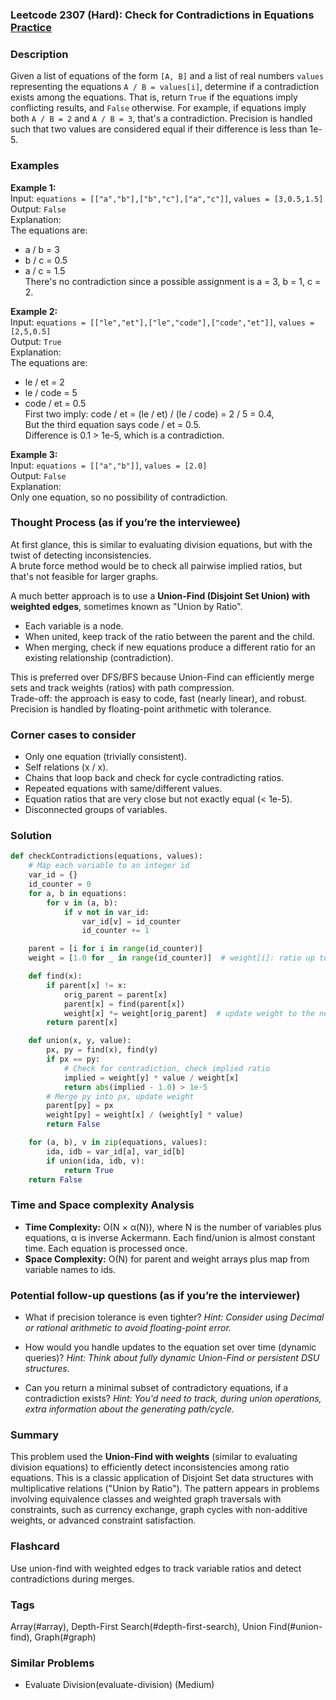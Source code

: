 ### Leetcode 2307 (Hard): Check for Contradictions in Equations [Practice](https://leetcode.com/problems/check-for-contradictions-in-equations)

### Description  
Given a list of equations of the form `[A, B]` and a list of real numbers `values` representing the equations `A / B = values[i]`, determine if a contradiction exists among the equations. That is, return `True` if the equations imply conflicting results, and `False` otherwise. For example, if equations imply both `A / B = 2` and `A / B = 3`, that's a contradiction. Precision is handled such that two values are considered equal if their difference is less than 1e-5.

### Examples  

**Example 1:**  
Input: `equations = [["a","b"],["b","c"],["a","c"]]`, `values = [3,0.5,1.5]`  
Output: `False`  
Explanation:  
The equations are:  
- a / b = 3  
- b / c = 0.5  
- a / c = 1.5  
There's no contradiction since a possible assignment is a = 3, b = 1, c = 2.

**Example 2:**  
Input: `equations = [["le","et"],["le","code"],["code","et"]]`, `values = [2,5,0.5]`  
Output: `True`  
Explanation:  
The equations are:  
- le / et = 2  
- le / code = 5  
- code / et = 0.5  
First two imply: code / et = (le / et) / (le / code) = 2 / 5 = 0.4,  
But the third equation says code / et = 0.5.  
Difference is 0.1 > 1e-5, which is a contradiction.

**Example 3:**  
Input: `equations = [["a","b"]]`, `values = [2.0]`  
Output: `False`  
Explanation:  
Only one equation, so no possibility of contradiction.

### Thought Process (as if you’re the interviewee)  
At first glance, this is similar to evaluating division equations, but with the twist of detecting inconsistencies.  
A brute force method would be to check all pairwise implied ratios, but that's not feasible for larger graphs.

A much better approach is to use a **Union-Find (Disjoint Set Union) with weighted edges**, sometimes known as "Union by Ratio".  
- Each variable is a node.  
- When united, keep track of the ratio between the parent and the child.  
- When merging, check if new equations produce a different ratio for an existing relationship (contradiction).  

This is preferred over DFS/BFS because Union-Find can efficiently merge sets and track weights (ratios) with path compression.  
Trade-off: the approach is easy to code, fast (nearly linear), and robust. Precision is handled by floating-point arithmetic with tolerance.

### Corner cases to consider  
- Only one equation (trivially consistent).
- Self relations (x / x).
- Chains that loop back and check for cycle contradicting ratios.
- Repeated equations with same/different values.
- Equation ratios that are very close but not exactly equal (\< 1e-5).
- Disconnected groups of variables.

### Solution

```python
def checkContradictions(equations, values):
    # Map each variable to an integer id
    var_id = {}
    id_counter = 0
    for a, b in equations:
        for v in (a, b):
            if v not in var_id:
                var_id[v] = id_counter
                id_counter += 1

    parent = [i for i in range(id_counter)]
    weight = [1.0 for _ in range(id_counter)]  # weight[i]: ratio up to its parent

    def find(x):
        if parent[x] != x:
            orig_parent = parent[x]
            parent[x] = find(parent[x])
            weight[x] *= weight[orig_parent]  # update weight to the new parent
        return parent[x]

    def union(x, y, value):
        px, py = find(x), find(y)
        if px == py:
            # Check for contradiction, check implied ratio
            implied = weight[y] * value / weight[x]
            return abs(implied - 1.0) > 1e-5
        # Merge py into px, update weight
        parent[py] = px
        weight[py] = weight[x] / (weight[y] * value)
        return False

    for (a, b), v in zip(equations, values):
        ida, idb = var_id[a], var_id[b]
        if union(ida, idb, v):
            return True
    return False
```

### Time and Space complexity Analysis  

- **Time Complexity:** O(N × α(N)), where N is the number of variables plus equations, α is inverse Ackermann. Each find/union is almost constant time. Each equation is processed once.
- **Space Complexity:** O(N) for parent and weight arrays plus map from variable names to ids.

### Potential follow-up questions (as if you’re the interviewer)  

- What if precision tolerance is even tighter?
  *Hint: Consider using Decimal or rational arithmetic to avoid floating-point error.*

- How would you handle updates to the equation set over time (dynamic queries)?
  *Hint: Think about fully dynamic Union-Find or persistent DSU structures.*

- Can you return a minimal subset of contradictory equations, if a contradiction exists?
  *Hint: You'd need to track, during union operations, extra information about the generating path/cycle.*

### Summary
This problem used the **Union-Find with weights** (similar to evaluating division equations) to efficiently detect inconsistencies among ratio equations. This is a classic application of Disjoint Set data structures with multiplicative relations ("Union by Ratio"). The pattern appears in problems involving equivalence classes and weighted graph traversals with constraints, such as currency exchange, graph cycles with non-additive weights, or advanced constraint satisfaction.


### Flashcard
Use union-find with weighted edges to track variable ratios and detect contradictions during merges.

### Tags
Array(#array), Depth-First Search(#depth-first-search), Union Find(#union-find), Graph(#graph)

### Similar Problems
- Evaluate Division(evaluate-division) (Medium)
